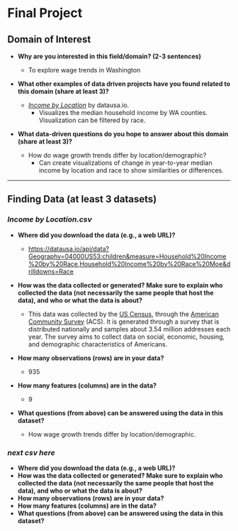 # Final Project

## Domain of Interest

- **Why are you interested in this field/domain? (2-3 sentences)**
    - To explore wage trends in Washington

- **What other examples of data driven projects have you found related to this domain (share at least 3)?**
    - [_Income by Location_](https://datausa.io/profile/geo/washington#income_geo) by datausa.io. 
        - Visualizes the median household income by WA counties. Visualization can be filtered by race.

- **What data-driven questions do you hope to answer about this domain (share at least 3)?**
    - How do wage growth trends differ by location/demographic?
        - Can create visualizations of change in year-to-year median income by location and race to show similarities or differences.

***
## Finding Data (at least 3 datasets)

### _Income by Location.csv_
- **Where did you download the data (e.g., a web URL)?**
    - https://datausa.io/api/data?Geography=04000US53:children&measure=Household%20Income%20by%20Race,Household%20Income%20by%20Race%20Moe&drilldowns=Race

- **How was the data collected or generated? Make sure to explain who collected the data (not necessarily the same people that host the data), and who or what the data is about?**
    - This data was collected by the [US Census](https://www.census.gov/en.html), through the [American Community Survey](https://www.census.gov/programs-surveys/acs/methodology.html) (ACS). It is generated through a survey that is distributed nationally and samples about 3.54 million addresses each year. The survey aims to collect data on social, economic, housing, and demographic characteristics of Americans.

- **How many observations (rows) are in your data?**
    - 935

- **How many features (columns) are in the data?**
    - 9

- **What questions (from above) can be answered using the data in this dataset?**
    - How wage growth trends differ by location/demographic.
    

### _next csv here_
- **Where did you download the data (e.g., a web URL)?**
- **How was the data collected or generated? Make sure to explain who collected the data (not necessarily the same people that host the data), and who or what the data is about?**
- **How many observations (rows) are in your data?**
- **How many features (columns) are in the data?**
- **What questions (from above) can be answered using the data in this dataset?**
